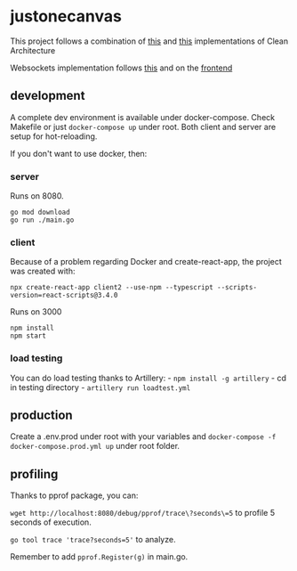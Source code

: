 # justonecanvas

This project follows a combination of [this](https://github.com/L04DB4L4NC3R/clean-architecture-sample) and [this](https://github.com/AkbaraliShaikh/denti) implementations
of Clean Architecture

Websockets implementation follows [this](https://github.com/gorilla/websocket/tree/master/examples/chat) and
on the [frontend](https://dev.to/finallynero/using-websockets-in-react-4fkp)

## development

A complete dev environment is available under docker-compose. Check Makefile or just `docker-compose up` under root.
Both client and server are setup for hot-reloading.

If you don't want to use docker, then:

### server

Runs on 8080.

```
go mod download
go run ./main.go
```

### client

Because of a problem regarding Docker and create-react-app, the project was created with:

`npx create-react-app client2 --use-npm --typescript --scripts-version=react-scripts@3.4.0`

Runs on 3000

```
npm install
npm start
```

### load testing

You can do load testing thanks to Artillery:
	- `npm install -g artillery`
	- cd in testing directory
	- `artillery run loadtest.yml`

## production

Create a .env.prod under root with your variables and
`docker-compose -f docker-compose.prod.yml up` under root folder.

## profiling

Thanks to pprof package, you can:

`wget http://localhost:8080/debug/pprof/trace\?seconds\=5` to profile 5 seconds of execution.

`go tool trace 'trace?seconds=5'` to analyze.

Remember to add `pprof.Register(g)` in main.go.
